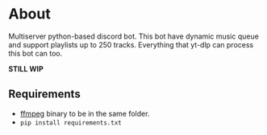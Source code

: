 # About
Multiserver python-based discord bot. This bot have dynamic music queue and support playlists up to 250 tracks. Everything that yt-dlp can process this bot can too.

__STILL WIP__
## Requirements
- [ffmpeg](https://www.ffmpeg.org/) binary to be in the same folder.
- `pip install requirements.txt`
